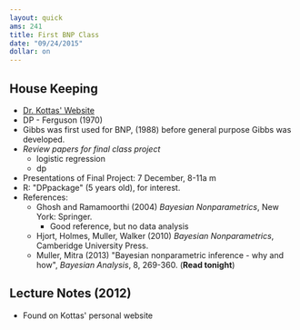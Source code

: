 ```yaml
---
layout: quick
ams: 241
title: First BNP Class
date: "09/24/2015"
dollar: on
---
```


## House Keeping
- [Dr. Kottas' Website](http://courses.soe.ucsc.edu/courses/ams241/Fall15/01)
- DP - Ferguson (1970)
- Gibbs was first used for BNP, (1988) before general purpose Gibbs was developed.
- *Review papers for final class project*
    - logistic regression
    - dp
- Presentations of Final Project: 7 December, 8-11a m
- R: "DPpackage" (5 years old), for interest.
- References:
    - Ghosh and Ramamoorthi (2004) *Bayesian Nonparametrics*, New York: Springer.
      - Good reference, but no data analysis
    - Hjort, Holmes, Muller, Walker (2010) *Bayesian Nonparametrics*, Camberidge University Press.
    - Muller, Mitra (2013) "Bayesian nonparametric inference - why and how", *Bayesian Analysis*, 8, 269-360. (**Read tonight**)

## Lecture Notes (2012)
- Found on Kottas' personal website
